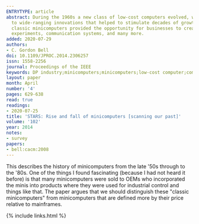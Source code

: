 ```yaml
---
ENTRYTYPE: article
abstract: During the 1960s a new class of low-cost computers evolved, which, combined with a growing number of individuals programming and using them, led
  to wide-ranging innovations that helped to stimulate decades of growth of the entire computer industry. Sold as components to original equipment manufacturers,
  classic minicomputers provided the opportunity for businesses to create new solutions for process control, manufacturing, engineering design, scientific
  experiments, communication systems, and many more.
added: 2020-07-29
authors:
- C. Gordon Bell
doi: 10.1109/JPROC.2014.2306257
issn: 1558-2256
journal: Proceedings of the IEEE
keywords: DP industry;minicomputers;minicomputers;low-cost computer;computer industry;Computers;History;Product development;Tablet computers;Microcomputers
layout: paper
month: April
number: '4'
pages: 629-638
read: true
readings:
- 2020-07-25
title: 'STARS: Rise and fall of minicomputers [scanning our past]'
volume: '102'
year: 2014
notes:
- survey
papers:
- bell:cacm:2008
---
```


This describes the history of minicomputers from the late '50s through to the '80s.
One of the things I found fascinating (because I had not heard it before) is
that many minicomputers were sold to OEMs who incorporated the minis into
products where they were used for industrial control and things like that.
The paper argues that we should distinguish these "classic minicomputers"
from minicomputers that are defined more by their price relative to mainframes.


{% include links.html %}
